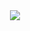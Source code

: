 <div align="center"> <img src="https://metrics.lecoq.io/tangrc99?template=classic&config.timezone=Asia%2FShanghai"> </div>
